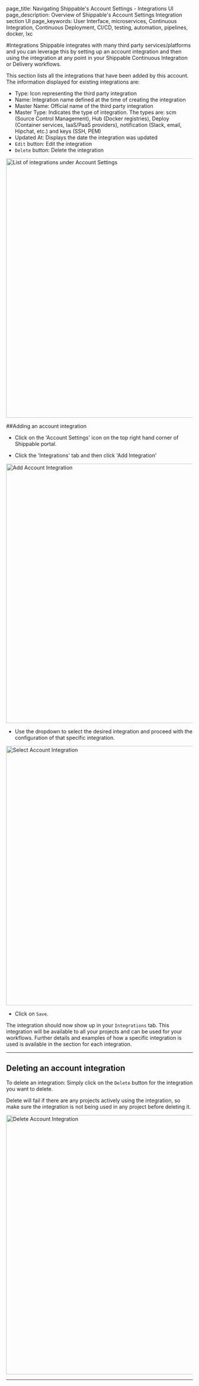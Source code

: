 page_title: Navigating Shippable's Account Settings - Integrations UI
page_description: Overview of Shippable's Account Settings Integration section UI
page_keywords: User Interface, microservices, Continuous Integration, Continuous Deployment, CI/CD, testing, automation, pipelines, docker, lxc

#Integrations
Shippable integrates with many third party services/platforms and you can leverage this by setting up an account integration and then using the integration at any point in your Shippable Continuous Integration or Delivery workflows.

This section lists all the integrations that have been added by this account. The information displayed for existing integrations are:

- Type: Icon representing the third party integration
- Name: Integration name defined at the time of creating the integration
- Master Name: Official name of the third party integration
- Master Type: Indicates the type of integration. The types are: scm (Source Control Management), Hub (Docker registries), Deploy (Container services, IaaS/PaaS providers), notification (Slack, email, Hipchat, etc.) and keys (SSH, PEM)
- Updated At: Displays the date the integration was updated
- `Edit` button: Edit the integration
- `Delete` button: Delete the integration

<img src="../images/accountSettingsIntegrations.png" alt="List of integrations under Account Settings" style="width:700px;"/>

##Adding an account integration

- Click on the 'Account Settings' icon on the top right hand corner of Shippable portal.

- Click the 'Integrations' tab and then click 'Add Integration'

<img src="../images/accountSettingsAddIntegration.png" alt="Add Account Integration" style="width:700px;"/>

- Use the dropdown to select the desired integration and proceed with the configuration of that specific integration.

<img src="../images/accountSettingsSelectIntegration.png" alt="Select Account Integration" style="width:700px;"/>

- Click on `Save`.

The integration should now show up in your `Integrations` tab. This integration will be available to all your projects and can be used for your workflows. Further details and examples of how a specific integration is used is available in the section for each integration.

---

## Deleting an account integration

To delete an integration: Simply click on the `Delete` button for the integration you want to delete.

Delete will fail if there are any projects actively using the integration, so make sure the integration is not being used in any project before deleting it.

<img src="../images/accountSettingsDeleteIntegration.png" alt="Delete Account Integration" style="width:700px;"/>

---
